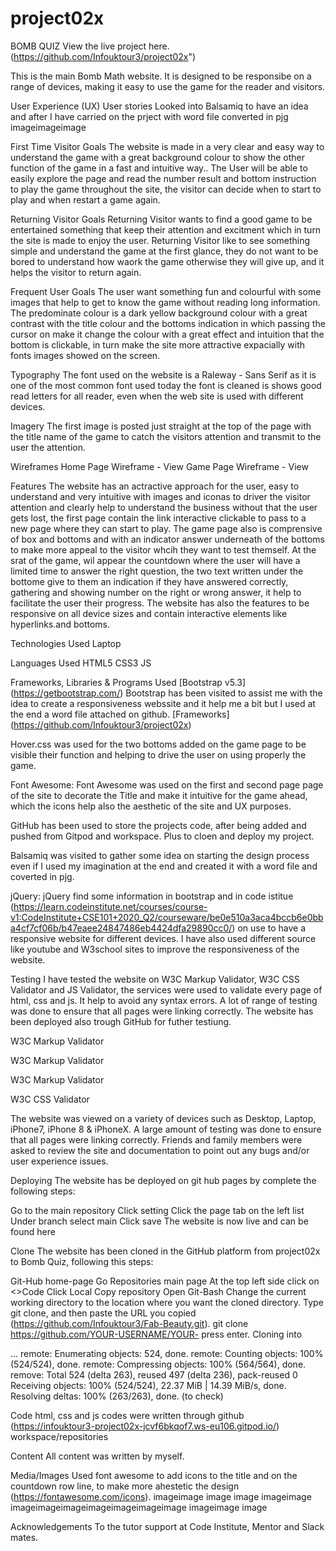 # project02x
BOMB QUIZ
View the live project here. (https://github.com/Infouktour3/project02x")

This is the main Bomb Math  website. It is designed to be responsibe on a range of devices, making it easy to use the game for the reader and visitors.



User Experience (UX)
User stories
Looked into Balsamiq to have an idea and after I have carried on the prject with word file converted in pjg imageimageimage

First Time Visitor Goals
The website is made in a very clear and easy way to understand the game with a great background colour to show the other function of the game in a fast and intuitive way..
The User will be able to easily explore the page and read the number result and bottom instruction to play the game throughout the site, 
the visitor can decide when to start to play and when restart a game again.

Returning Visitor Goals
Returning Visitor wants to find a good game to be entertained something that keep their attention and excitment which in turn the site is made to enjoy the user.
Returning Visitor like to see something simple and understand the game at the first glance, 
they do not want to be bored to understand how waork the game otherwise they will give up, and it helps the visitor to return again.

Frequent User Goals
The user want something fun and colourful with some images that help to get to know the game without reading long information.
The predominate colour is a dark yellow background colour with a great contrast with the title colour and the bottoms indication in which passing the cursor on make it change the colour 
 with a great effect and intuition that the bottom is clickable, in turn make the site more attractive expacially with fonts images showed on the screen.
 
Typography
The font used on the website is a Raleway - Sans Serif  as it is one of the most common font used today the font is cleaned is shows good read letters for all reader, 
even when the web site is used with different devices.

Imagery
The first image is posted just straight at the top of the page with the title name of the game to catch the visitors attention and transmit to the user the attention.

Wireframes
Home Page Wireframe - View
Game Page Wireframe - View

Features
The website has an actractive approach for the user, 
easy to understand and very intuitive with images and iconas to driver the visitor attention and clearly help to understand the business without that the user gets lost, 
the first page contain the link interactive clickable to pass to a new  page where they can start to play.
The game  page also is comprensive of box and bottoms  and with an indicator answer underneath of the bottoms to make more appeal to the visitor whcih they want to test themself. 
At the srat of the game, wil appear the countdown where the user will have a limited time to answer the right question, 
the two text written under the bottome give to them an indication if they have answered correctly, gathering and showing number on the right or wrong answer,
it help to facilitate the user their progress. 
The website has also the features to be responsive on all device sizes and contain interactive elements like hyperlinks.and bottoms.

Technologies Used
Laptop

Languages Used
HTML5
CSS3
JS

Frameworks, Libraries & Programs Used
[Bootstrap v5.3] (https://getbootstrap.com/)
Bootstrap has been visited to assist me with the idea to create a responsiveness webssite and it help me a bit but I used at the end a word file attached on github. 
[Frameworks] (https://github.com/Infouktour3/project02x)

Hover.css was used for the two  bottoms added on the game page to be visible their function and helping to drive the user on using properly the game.

Font Awesome:
Font Awesome was used on the first and second page page of the site to decorate the Title and make it intuitive for the game ahead,
which the icons help also the aesthetic of the site and UX purposes.

GitHub has been used to store the projects code, after being added and pushed from Gitpod and workspace. Plus to cloen and deploy my project.

Balsamiq was visited to gather some idea on starting the design process even if I used my imagination at the end and created it with a word file and coverted in pjg.

jQuery:
jQuery find some information in bootstrap and in code istitue
(https://learn.codeinstitute.net/courses/course-v1:CodeInstitute+CSE101+2020_Q2/courseware/be0e510a3aca4bccb6e0bba4cf7cf06b/b47eaee24847486eb4424dfa29890cc0/)
on use to have a responsive website for different devices. I have also used different source like youtube and W3school sites to improve the responsiveness of the website.

Testing
I have tested the website on W3C Markup Validator, W3C CSS Validator  and JS Validator, the services were used to validate every page of html, css and js.
It help to avoid any syntax errors. A lot of range of testing was done to ensure that all pages were linking correctly.
The website has been deployed also trough GitHub for futher testiung.

W3C Markup Validator

W3C Markup Validator

W3C Markup Validator

W3C CSS Validator

The website was viewed on a variety of devices such as Desktop, Laptop, iPhone7, iPhone 8 & iPhoneX.
A large amount of testing was done to ensure that all pages were linking correctly.
Friends and family members were asked to review the site and documentation to point out any bugs and/or user experience issues.

Deploying
The website has be deployed on git hub pages by complete the following steps:

Go to the main repository
Click setting
Click the page tab on the left list
Under branch select main
Click save The website is now live and can be found here

Clone
The website has been cloned in the GitHub platform from project02x to Bomb Quiz, following this steps:

Git-Hub home-page
Go Repositories main page
At the top left side click on <>Code
Click Local
Copy repository
Open Git-Bash
Change the current working directory to the location where you want the cloned directory.
Type git clone, and then paste the URL you copied (https://github.com/Infouktour3/Fab-Beauty.git). git clone https://github.com/YOUR-USERNAME/YOUR-
press enter. Cloning into 

... remote: Enumerating objects: 524, done. remote: Counting objects: 100% (524/524), done.
remote: Compressing objects: 100% (564/564), done. remove: Total 524 (delta 263), reused 497 (delta 236),
pack-reused 0 Receiving objects: 100% (524/524), 22.37 MiB | 14.39 MiB/s, done. Resolving deltas: 100% (263/263), done. (to check)

Code
html, css and js codes were written through github (https://infouktour3-project02x-jcvf6bkqof7.ws-eu106.gitpod.io/) workspace/repositories

Content
All content was written by myself.

Media/Images
Used font awesome to add icons to the title and on the countdown row line, to make more ahestetic the design (https://fontawesome.com/icons). 
imageimage image image imageimage imageimageimageimageimageimageimage imageimage image

Acknowledgements
To the tutor support at Code Institute, Mentor and Slack mates.
